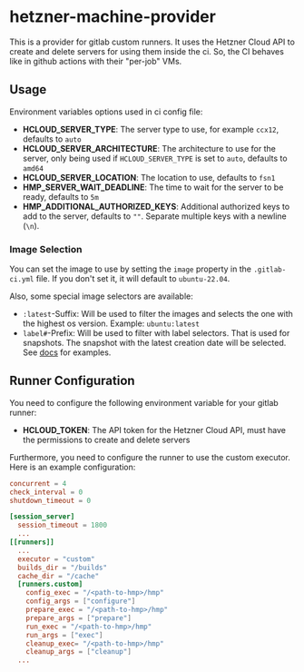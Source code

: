# hetzner-machine-provider

This is a provider for gitlab custom runners. It uses the Hetzner Cloud API to create and delete servers for using them inside the ci.
So, the CI behaves like in github actions with their "per-job" VMs.

## Usage
Environment variables options used in ci config file:
- **HCLOUD_SERVER_TYPE**: The server type to use, for example `ccx12`, defaults to `auto`
- **HCLOUD_SERVER_ARCHITECTURE**: The architecture to use for the server, only being used if `HCLOUD_SERVER_TYPE` is set to `auto`, defaults to `amd64`
- **HCLOUD_SERVER_LOCATION**: The location to use, defaults to `fsn1`
- **HMP_SERVER_WAIT_DEADLINE**: The time to wait for the server to be ready, defaults to `5m`
- **HMP_ADDITIONAL_AUTHORIZED_KEYS**: Additional authorized keys to add to the server, defaults to `""`. Separate multiple keys with a newline (`\n`).

### Image Selection
You can set the image to use by setting the `image` property in the `.gitlab-ci.yml` file.
If you don't set it, it will default to `ubuntu-22.04`.

Also, some special image selectors are available:
  - `:latest`-Suffix: Will be used to filter the images and selects the one with the highest os version. Example: `ubuntu:latest`
  - `label#`-Prefix: Will be used to filter with label selectors. That is used for snapshots. The snapshot with the latest creation date will be selected. See [docs](https://docs.hetzner.cloud/#label-selector) for examples.

## Runner Configuration
You need to configure the following environment variable for your gitlab runner:
- **HCLOUD_TOKEN**: The API token for the Hetzner Cloud API, must have the permissions to create and delete servers

Furthermore, you need to configure the runner to use the custom executor. Here is an example configuration:
```toml
concurrent = 4
check_interval = 0
shutdown_timeout = 0

[session_server]
  session_timeout = 1800
  ...
[[runners]]
  ...
  executor = "custom"
  builds_dir = "/builds"
  cache_dir = "/cache"
  [runners.custom]
    config_exec = "/<path-to-hmp>/hmp"
    config_args = ["configure"]
    prepare_exec = "/<path-to-hmp>/hmp"
    prepare_args = ["prepare"]
    run_exec = "/<path-to-hmp>/hmp"
    run_args = ["exec"]
    cleanup_exec= "/<path-to-hmp>/hmp"
    cleanup_args = ["cleanup"]
  ...
```
